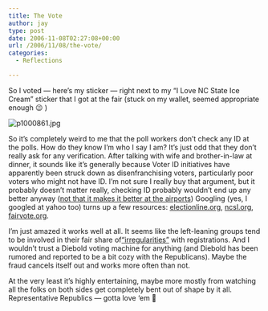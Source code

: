 ```yaml
---
title: The Vote
author: jay
type: post
date: 2006-11-08T02:27:08+00:00
url: /2006/11/08/the-vote/
categories:
  - Reflections

---
```

So I voted — here’s my sticker — right next to my “I Love NC State Ice Cream” sticker that I got at the fair (stuck on my wallet, seemed appropriate enough 😉 )

![p1000861.jpg][1]

So it’s completely weird to me that the poll workers don’t check any ID at the polls. How do they know I’m who I say I am? It’s just odd that they don’t really ask for any verification. After talking with wife and brother-in-law at dinner, it sounds like it’s generally because Voter ID initiatives have apparently been struck down as disenfranchising voters, particularly poor voters who might not have ID. I’m not sure I really buy that argument, but it probably doesn’t matter really, checking ID probably wouldn’t end up any better anyway ([not that it makes it better at the airports][2]) Googling (yes, I googled at yahoo too) turns up a few resources: [electionline.org][3], [ncsl.org][4], [fairvote.org][5].

I’m just amazed it works well at all. It seems like the left-leaning groups tend to be involved in their fair share of[“irregularities”][6] with registrations. And I wouldn’t trust a Diebold voting machine for anything (and Diebold has been rumored and reported to be a bit cozy with the Republicans). Maybe the fraud cancels itself out and works more often than not.

At the very least it’s highly entertaining, maybe more mostly from watching all the folks on both sides get completely bent out of shape by it all. Representative Republics — gotta love ‘em 🙂

 [1]: https://files.rambleon.org/images/2006/11/p1000861.jpg
 [2]: http://www.schneier.com/blog/archives/2006/11/forge_your_own.html
 [3]: http://electionline.org/Default.aspx?tabid=364
 [4]: http://www.ncsl.org/programs/legman/elect/taskfc/voteridreq.htm
 [5]: http://www.fairvote.org/?page=215
 [6]: http://www.stltoday.com/stltoday/news/stories.nsf/stlouiscitycounty/story/B400FAC3338F7D0C86257215002217D1?OpenDocument